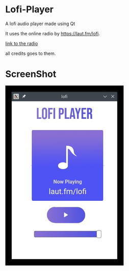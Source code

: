 # Lofi-Player
A lofi audio player made using Qt

It uses the online radio by https://laut.fm/lofi.

[link to the radio](https://laut.fm/lofi)

all credits goes to them.

# ScreenShot
![Screenshot](https://github.com/Roshan-R/Lofi-Player/blob/master/imgs/Screenshot.jpeg)
